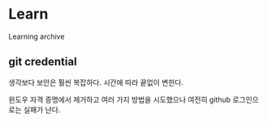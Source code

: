 # Learn

Learning archive


## git credential 

생각보다 보안은 훨씬 복잡하다. 시간에 따라 끝없이 변한다. 

윈도우 자격 증명에서 제거하고 여러 가지 방법을 시도했으나 
여전히 github 로그인으로는 실패가 난다. 

